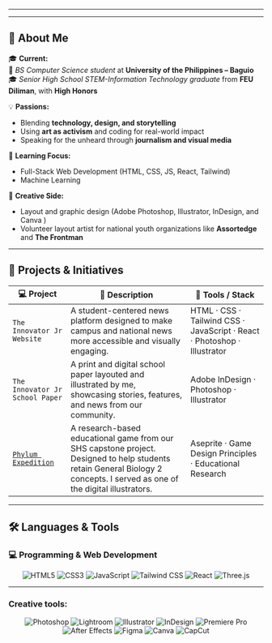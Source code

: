 <!-- HEADER -->
---
---

## 🌱 About Me

🎓 **Current:**  
📍 *BS Computer Science student* at **University of the Philippines – Baguio**  
🎓 *Senior High School STEM-Information Technology graduate* from **FEU Diliman**, with **High Honors**

💡 **Passions:**  
- Blending **technology, design, and storytelling**
- Using **art as activism** and coding for real-world impact
- Speaking for the unheard through **journalism and visual media**

🧠 **Learning Focus:**  
- Full-Stack Web Development (HTML, CSS, JS, React, Tailwind)
- Machine Learning

🎨 **Creative Side:**  
- Layout and graphic design (Adobe Photoshop, Illustrator, InDesign, and Canva )
- Volunteer layout artist for national youth organizations like **Assortedge** and **The Frontman**

---

## 🚀 Projects & Initiatives

| 💻 Project | 🌱 Description | 🔧 Tools / Stack |
|-----------|----------------|------------------|
| `The Innovator Jr Website` | A student-centered news platform designed to make campus and national news more accessible and visually engaging. | HTML · CSS · Tailwind CSS · JavaScript · React · Photoshop · Illustrator |
| `The Innovator Jr School Paper` | A print and digital school paper layouted and illustrated by me, showcasing stories, features, and news from our community. | Adobe InDesign · Photoshop · Illustrator |
| <a href = "https://gd.games/sairon/phylum-expedition">`Phylum Expedition`<a> | A research-based educational game from our SHS capstone project. Designed to help students retain General Biology 2 concepts. I served as one of the digital illustrators. | Aseprite · Game Design Principles · Educational Research |

---

## 🛠️ Languages & Tools

### 💻 Programming & Web Development

<p align="center">
  <img src="https://img.shields.io/badge/HTML5-E34F26?style=for-the-badge&logo=html5&logoColor=white" alt="HTML5"/>
  <img src="https://img.shields.io/badge/CSS3-1572B6?style=for-the-badge&logo=css3&logoColor=white" alt="CSS3"/>
  <img src="https://img.shields.io/badge/JavaScript-F7DF1E?style=for-the-badge&logo=javascript&logoColor=black" alt="JavaScript"/>
  <img src="https://img.shields.io/badge/Tailwind_CSS-38B2AC?style=for-the-badge&logo=tailwind-css&logoColor=white" alt="Tailwind CSS"/>
  <img src="https://img.shields.io/badge/React-20232A?style=for-the-badge&logo=react&logoColor=61DAFB" alt="React"/>
  <img src="https://img.shields.io/badge/Three.js-000000?style=for-the-badge&logo=three.js&logoColor=white" alt="Three.js"/>
</p>

---

### Creative tools:

<p align="center">
  <img src="https://img.shields.io/badge/Photoshop-31A8FF?style=for-the-badge&logo=adobe-photoshop&logoColor=white" alt="Photoshop"/>
  <img src="https://img.shields.io/badge/Lightroom-31A8FF?style=for-the-badge&logo=adobe-lightroom&logoColor=white" alt="Lightroom"/>
  <img src="https://img.shields.io/badge/Illustrator-FF9A00?style=for-the-badge&logo=adobe-illustrator&logoColor=white" alt="Illustrator"/>
  <img src="https://img.shields.io/badge/InDesign-FF3366?style=for-the-badge&logo=adobe-indesign&logoColor=white" alt="InDesign"/>
  <img src="https://img.shields.io/badge/Premiere_Pro-9999FF?style=for-the-badge&logo=adobe-premiere-pro&logoColor=white" alt="Premiere Pro"/>
  <img src="https://img.shields.io/badge/After_Effects-9999FF?style=for-the-badge&logo=adobe-after-effects&logoColor=white" alt="After Effects"/>
  <img src="https://img.shields.io/badge/Figma-F24E1E?style=for-the-badge&logo=figma&logoColor=white" alt="Figma"/>
  <img src="https://img.shields.io/badge/Canva-00C4CC?style=for-the-badge&logo=canva&logoColor=white" alt="Canva"/>
  <img src="https://img.shields.io/badge/CapCut-000000?style=for-the-badge&logo=capcut&logoColor=white" alt="CapCut"/>
</p>
